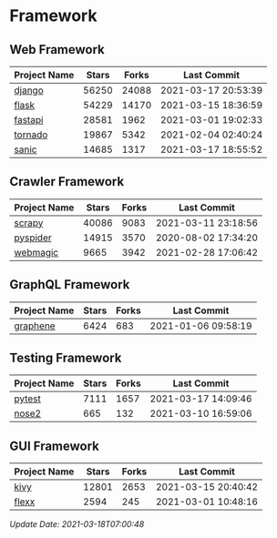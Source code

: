 # Framework

## Web Framework
| Project Name | Stars | Forks | Last Commit |
| ------------ | ----- | ----- | ----------- |
| [django](https://github.com/django/django) | 56250 | 24088 | 2021-03-17 20:53:39 |
| [flask](https://github.com/pallets/flask) | 54229 | 14170 | 2021-03-15 18:36:59 |
| [fastapi](https://github.com/tiangolo/fastapi) | 28581 | 1962 | 2021-03-01 19:02:33 |
| [tornado](https://github.com/tornadoweb/tornado) | 19867 | 5342 | 2021-02-04 02:40:24 |
| [sanic](https://github.com/sanic-org/sanic) | 14685 | 1317 | 2021-03-17 18:55:52 |

## Crawler Framework
| Project Name | Stars | Forks | Last Commit |
| ------------ | ----- | ----- | ----------- |
| [scrapy](https://github.com/scrapy/scrapy) | 40086 | 9083 | 2021-03-11 23:18:56 |
| [pyspider](https://github.com/binux/pyspider) | 14915 | 3570 | 2020-08-02 17:34:20 |
| [webmagic](https://github.com/code4craft/webmagic) | 9665 | 3942 | 2021-02-28 17:06:42 |

## GraphQL Framework
| Project Name | Stars | Forks | Last Commit |
| ------------ | ----- | ----- | ----------- |
| [graphene](https://github.com/graphql-python/graphene) | 6424 | 683 | 2021-01-06 09:58:19 |

## Testing Framework
| Project Name | Stars | Forks | Last Commit |
| ------------ | ----- | ----- | ----------- |
| [pytest](https://github.com/pytest-dev/pytest) | 7111 | 1657 | 2021-03-17 14:09:46 |
| [nose2](https://github.com/nose-devs/nose2) | 665 | 132 | 2021-03-10 16:59:06 |

## GUI Framework
| Project Name | Stars | Forks | Last Commit |
| ------------ | ----- | ----- | ----------- |
| [kivy](https://github.com/kivy/kivy) | 12801 | 2653 | 2021-03-15 20:40:42 |
| [flexx](https://github.com/flexxui/flexx) | 2594 | 245 | 2021-03-01 10:48:16 |

*Update Date: 2021-03-18T07:00:48*